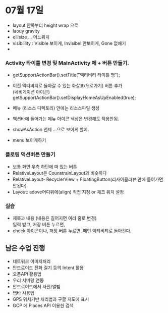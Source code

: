 # 07월 17일

- layout 안쪽부터 height wrap 으로
- laouy gravity 
- ellisize ... 어느위치
- visibillity : Visible 보이게, Invisibel 안보이게, Gone 없애기
- 


### Activity 타이틀 변경 및 MainActivity 에 + 버튼 만들기.
- getSupportActionBar().setTitle("액티비티 타이틀 명");
- 이전 액티비티로 돌아갈 수 있는 화살표(뒤로가기) 버튼 추가  
(네비게이션 아이콘)  
getSupportActionBar().setDisplayHomeAsUpEnabled(true);

- 메뉴 (리소스 디렉토리) 안에는 리소스파일 생성
- 액션바에 들어가는 메뉴 아이콘 색상은 변경해도 적용안됨.
- showAsAction 언제 ...으로 보이게 할지.
- menu 보이게하기


### 플로팅 액션버튼 만들기
- 보통 화면 우측 하단에 떠 있는 버튼
- RelativeLayout은
    CounstrainLayout과 비슷하다
- RelativeLayout- RecyclerView + FloatingButton(리사이클러뷰 안에 들어가면 안된다)
- Layout: adove어디위에(align) 직접 지정 or 체크 위치 설정


### 실습
- 제목과 내용 (내용은 길어지면 여러 줄로 변경)  
입력 받고, 저장 버튼 누르면,
- check 아이콘이나, 저장 버튼 누르면, 메인 액티비티로 돌아간다.


## 남은 수업 진행
- 네트워크 이미지처리
- 안드로이드 전화 걸기 등의 Intent 활용
- 오픈API 활용법
- 우리 서버랑 연동
- 안드로이드에서 사진/앨범
- 탭바 사용법
- GPS 위치기반 처리법과 구글 지도에 표시
- GCP 에 Places API 이용한 검색

